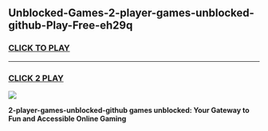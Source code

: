 
## Unblocked-Games-2-player-games-unblocked-github-Play-Free-eh29q
<h3>
<a href="https://premium76.site?title=2-player-games-unblocked-github&ref=10A">CLICK TO PLAY</a></h3>
<hr>

<h3>
<a href="https://premium76.site?title=2-player-games-unblocked-github&ref=10A">CLICK 2 PLAY</a>
  
</h3>

<a href="https://premium76.site?title=2-player-games-unblocked-github&ref=10A"><img src="https://clearcache.store/games.png"></a>


**2-player-games-unblocked-github games unblocked: Your Gateway to Fun and Accessible Online Gaming**
